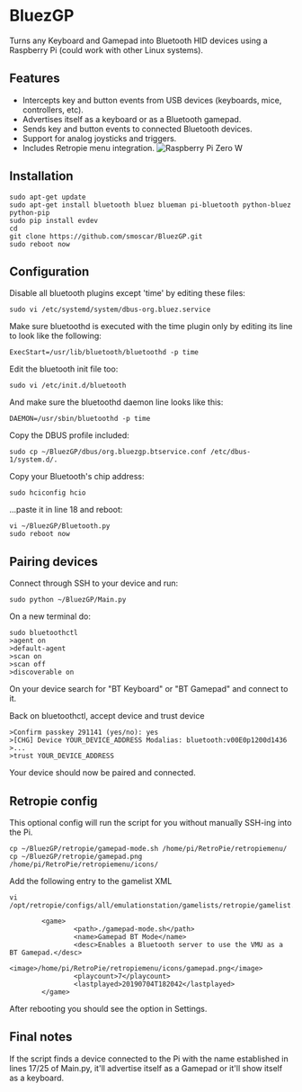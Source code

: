 # BluezGP
Turns any Keyboard and Gamepad into Bluetooth HID devices using a Raspberry Pi (could work with other Linux systems).

## Features
  - Intercepts key and button events from USB devices (keyboards, mice, controllers, etc).
  - Advertises itself as a keyboard or as a Bluetooth gamepad.
  - Sends key and button events to connected Bluetooth devices.
  - Support for analog joysticks and triggers.
  - Includes Retropie menu integration.
![Raspberry Pi Zero W](https://ezway-imagestore.s3.amazonaws.com/files/2019/07/17133308891562479901.png)
  
## Installation
```
sudo apt-get update
sudo apt-get install bluetooth bluez blueman pi-bluetooth python-bluez python-pip
sudo pip install evdev
cd
git clone https://github.com/smoscar/BluezGP.git
sudo reboot now
```

## Configuration
Disable all bluetooth plugins except 'time' by editing these files:
```
sudo vi /etc/systemd/system/dbus-org.bluez.service
```
Make sure bluetoothd is executed with the time plugin only by editing its line to look like the following:
```
ExecStart=/usr/lib/bluetooth/bluetoothd -p time
```
Edit the bluetooth init file too:
```
sudo vi /etc/init.d/bluetooth
```
And make sure the bluetoothd daemon line looks like this:
```
DAEMON=/usr/sbin/bluetoothd -p time
```
Copy the DBUS profile included:
```
sudo cp ~/BluezGP/dbus/org.bluezgp.btservice.conf /etc/dbus-1/system.d/.
```
Copy your Bluetooth's chip address:
```
sudo hciconfig hcio
```
...paste it in line 18 and reboot:
```
vi ~/BluezGP/Bluetooth.py
sudo reboot now
```

## Pairing devices
Connect through SSH to your device and run:
```
sudo python ~/BluezGP/Main.py
```
On a new terminal do:
```
sudo bluetoothctl
>agent on
>default-agent
>scan on
>scan off
>discoverable on
```
On your device search for "BT Keyboard" or "BT Gamepad" and connect to it.

Back on bluetoothctl, accept device and trust device
```
>Confirm passkey 291141 (yes/no): yes
>[CHG] Device YOUR_DEVICE_ADDRESS Modalias: bluetooth:v00E0p1200d1436
>...
>trust YOUR_DEVICE_ADDRESS
```
Your device should now be paired and connected.

## Retropie config
This optional config will run the script for you without manually SSH-ing into the Pi.
```
cp ~/BluezGP/retropie/gamepad-mode.sh /home/pi/RetroPie/retropiemenu/
cp ~/BluezGP/retropie/gamepad.png /home/pi/RetroPie/retropiemenu/icons/
```
Add the following entry to the gamelist XML
```
vi /opt/retropie/configs/all/emulationstation/gamelists/retropie/gamelist.xml
```
```
        <game>
                <path>./gamepad-mode.sh</path>
                <name>Gamepad BT Mode</name>
                <desc>Enables a Bluetooth server to use the VMU as a BT Gamepad.</desc>
                <image>/home/pi/RetroPie/retropiemenu/icons/gamepad.png</image>
                <playcount>7</playcount>
                <lastplayed>20190704T182042</lastplayed>
        </game>
```
After rebooting you should see the option in Settings.

## Final notes
If the script finds a device connected to the Pi with the name established in lines 17/25 of Main.py, it'll advertise itself as a Gamepad or it'll show itself as a keyboard.
